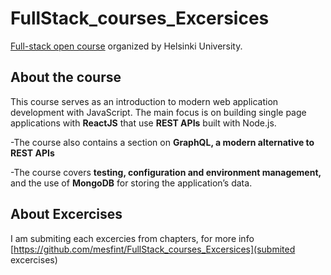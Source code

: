 # FullStack_courses_Excersices
[Full-stack open course](https://fullstackopen.com/en/) organized by Helsinki University.

## About the course
This course serves as an introduction to modern web application development with JavaScript. The main focus is on building single page applications with **ReactJS** that use **REST APIs** built with Node.js. 

-The course also contains a section on **GraphQL, a modern alternative to REST APIs**

-The course covers **testing, configuration and environment management,** and the use of **MongoDB** for storing the application’s data.
## About Excercises
I am submiting each excercies from chapters, for more info [https://github.com/mesfint/FullStack_courses_Excersices](submited excercises)






